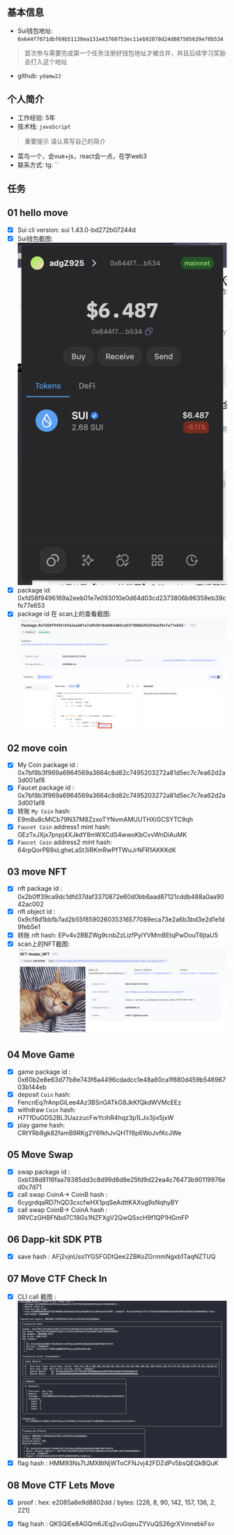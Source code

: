 ## 基本信息
- Sui钱包地址: `0x644f7071dbf69b51130ea131e43760753ec11eb92078d24d087505639e70b534`
> 首次参与需要完成第一个任务注册好钱包地址才被合并，并且后续学习奖励会打入这个地址
- github: `ydamw22`

## 个人简介
- 工作经验: 5年
- 技术栈: `javaScript`
> 重要提示 请认真写自己的简介
- 菜鸟一个，会vue+js，react会一点，在学web3
- 联系方式: tg: ``

## 任务

##   01 hello move
- [x] Sui cli version: sui 1.43.0-bd272b07244d
- [x] Sui钱包截图: ![Sui钱包截图](./images/Snipaste_2025-03-04_18-11-18.png)
- [x] package id:  0xfd58f9496169a2eeb01e7e093010e0d64d03cd2373806b96359eb39cfe77e653
- [x] package id 在 scan上的查看截图:![Scan截图](./images/Snipaste_2025-03-04_23-18-20.png)

##   02 move coin
- [x] My Coin package id : 0x7bf8b3f969a6964569a3664c8d82c7495203272a81d5ec7c7ea62d2a3d001af8
- [x] Faucet package id :  0x7bf8b3f969a6964569a3664c8d82c7495203272a81d5ec7c7ea62d2a3d001af8
- [x] 转账 `My Coin` hash: E9m8u8cMiCb79N37M8ZzxoTYNvmAMUUTHXiGCSYTC9qh
- [x] `Faucet Coin` address1 mint hash:  GEzTxJXjx7pnpj4XJkdY8mWXCdS4wwoKbCvvWnDiAuMK
- [x] `Faucet Coin` address2 mint hash:  64rpQorPB9xLgheLaSt3iRKmRwPfTWuJrNFR1AKKKdK

##   03 move NFT
- [x] nft package id :  0x2b0ff39ca9dc1dfd37daf3370872e60d0bb6aad87121cddb488a0aa9042ac002
- [x] nft object id : 0x9cf8d1bbfb7ad2b55f859026035316577089eca73e2a6b3bd3e2d1e1d9feb5e1
- [x] 转账 nft  hash: EPv4v2BBZWg9cnbZzLizfPyiYVMmBEtqPwDouT6jtaU5
- [x] scan上的NFT截图:![Scan截图](./images/Snipaste_2025-03-08_09-04-05.png)

##   04 Move Game
- [x] game package id : 0x60b2e8e63d77b8e743f6a4496cdadcc1e48a60ca1f680d459b54696703b144eb
- [x] deposit `Coin` hash:  FencnEq7rAnpGiLee4Az3BSnGATkG8JkKfQkdWVMcEEz
- [x] withdraw `Coin` hash: H7TfDuGDS2BL3UazzucFwYcihR4hqz3p1LJo3jix5jxW
- [x] play game hash: CRtYRb8gk82famB9RKg2Y6fkhJvQHTf8p6WoJvfKcJWe

##   05 Move Swap
- [x] swap package id : 0xb138d8116faa78385dd3c8d99d8d8e25fd9d22ea4c76473b90119976ed0c7d71
- [x] call swap CoinA-> CoinB  hash : 6cygrdqaRD7hQD3cxcfwHX1pqSeAdttKAXug9sNqhyBY
- [x] call swap CoinB-> CoinA  hash : 9RVCzGHBFNbd7C18Gs1NZFXgV2QwQSxcH9f1QP1HGmFP

##   06 Dapp-kit SDK PTB
- [x] save hash : AFj2vjnUss1YGSFGDtQee2ZBKoZGrmmNgxb1TaqNZTUQ

##   07 Move CTF Check In
- [x] CLI call 截图 : ![截图](./images/Snipaste_2025-03-26_15-48-38.png)
- [x] flag hash :  HMM93Ns7tJMX8tNjWToCFNJvj42FDZdPv5bsQEQkBQuK

##   08 Move CTF Lets Move
- [x] proof : hex: e2085a8e9d8802dd  /  bytes: [226, 8, 90, 142, 157, 136, 2, 221]
- [x] flag hash :  QKSQiEe8AGQm6JEq2vuGqeuZYVuQS26grXVmnebkFsv

